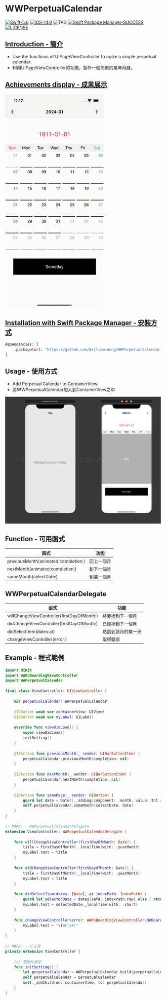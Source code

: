 # WWPerpetualCalendar

[![Swift-5.6](https://img.shields.io/badge/Swift-5.6-orange.svg?style=flat)](https://developer.apple.com/swift/) [![iOS-14.0](https://img.shields.io/badge/iOS-14.0-pink.svg?style=flat)](https://developer.apple.com/swift/) ![TAG](https://img.shields.io/github/v/tag/William-Weng/WWPerpetualCalendar) [![Swift Package Manager-SUCCESS](https://img.shields.io/badge/Swift_Package_Manager-SUCCESS-blue.svg?style=flat)](https://developer.apple.com/swift/) [![LICENSE](https://img.shields.io/badge/LICENSE-MIT-yellow.svg?style=flat)](https://developer.apple.com/swift/)

## [Introduction - 簡介](https://swiftpackageindex.com/William-Weng)
- Use the functions of UIPageViewController to make a simple perpetual calendar.
- 利用UIPageViewController的功能，製作一個簡單的萬年月曆。

## [Achievements display - 成果展示](https://www.hkweb.com.hk/blog/ui設計基礎知識：引導頁對ui設計到底有什麼作用/)
![WWPerpetualCalendar](./Example.gif)

## [Installation with Swift Package Manager - 安裝方式](https://medium.com/彼得潘的-swift-ios-app-開發問題解答集/使用-spm-安裝第三方套件-xcode-11-新功能-2c4ffcf85b4b)

```bash
dependencies: [
    .package(url: "https://github.com/William-Weng/WWPerpetualCalendar.git", .upToNextMajor(from: "1.0.0"))
]
```

## Usage - 使用方式
- Add Perpetual Calendar to ContainerView.
- 將WWPerpetualCalendar加入到ContainerView之中

![WWPerpetualCalendar](./Example.png)

## Function - 可用函式

|函式|功能|
|-|-|
|previousMonth(animated:completion:)|回上一個月|
|nextMonth(animated:completion:)|到下一個月|
|someMonth(selectDate:)|到某一個月|

## WWPerpetualCalendarDelegate

|函式|功能|
|-|-|
|willChangeViewController(firstDayOfMonth:)|將要換到下一個月|
|didChangeViewController(firstDayOfMonth:)|已經換到下一個月|
|didSelectItem(dates:at)|點選到該月的某一天|
|changeViewController(error:)|取得錯誤|

## Example - 程式範例
```swift
import UIKit
import WWOnBoardingViewController
import WWPerpetualCalendar

final class ViewController: UIViewController {
    
    var perpetualCalendar: WWPerpetualCalendar!
    
    @IBOutlet weak var containerView: UIView!
    @IBOutlet weak var myLabel: UILabel!

    override func viewDidLoad() {
        super.viewDidLoad()
        initSetting()
    }
    
    @IBAction func previousMonth(_ sender: UIBarButtonItem) {
        perpetualCalendar.previousMonth(completion: nil)
    }
    
    @IBAction func nextMonth(_ sender: UIBarButtonItem) {
        perpetualCalendar.nextMonth(completion: nil)
    }
    
    @IBAction func somePage(_ sender: UIButton) {
        guard let date = Date()._adding(component: .month, value: Int.random(in: 5...10)) else { return }
        self.perpetualCalendar.someMonth(selectDate: date)
    }
}

// MARK: - WWPerpetualCalendarDelegate
extension ViewController: WWPerpetualCalendarDelegate {
    
    func willChangeViewController(firstDayOfMonth: Date?) {
        title = firstDayOfMonth?._localTime(with: .yearMonth)
        myLabel.text = title
    }
    
    func didChangeViewController(firstDayOfMonth: Date?) {
        title = firstDayOfMonth?._localTime(with: .yearMonth)
        myLabel.text = title
    }
    
    func didSelectItem(dates: [Date], at indexPath: IndexPath) {
        guard let selectedDate = dates[safe: indexPath.row] else { return }
        myLabel.text = selectedDate._localTime(with: .short)
    }
    
    func changeViewController(error: WWOnBoardingViewController.OnBoardingError) {
        myLabel.text = "\(error)"
    }
}

// MARK: - 小工具
private extension ViewController {
    
    /// 初始化設定
    func initSetting() {
        let perpetualCalendar = WWPerpetualCalendar.build(perpetualCalendarDelegate: self)!
        self.perpetualCalendar = perpetualCalendar
        self._addChild(on: containerView, to: perpetualCalendar)
    }
}
```
